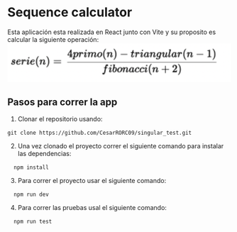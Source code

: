 # Sequence calculator

Esta aplicación esta realizada en React junto con Vite y su proposito es calcular la siguiente operación:
![Imagen del calculo que realiza la aplicación](public/series_calc.png)


## Pasos para correr la app

  1. Clonar el repositorio usando:
  ```
  git clone https://github.com/CesarRORC09/singular_test.git
  ```


  2. Una vez clonado el proyecto correr el siguiente comando para instalar las dependencias:

  ```
    npm install
  ```

  3. Para correr el proyecto usar el siguiente comando:
  ```
    npm run dev
  ```

  4. Para correr las pruebas usal el siguiente comando:
  ```
    npm run test
  ```

